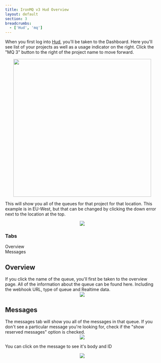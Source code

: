 ```yaml
---
title: IronMQ v3 Hud Overview
layout: default
section: 3
breadcrumbs:
  - ['Hud', 'mq']
---
```


When you first log into <a href="https://hud.iron.io">Hud</a>, you'll be taken to the Dashboard. Here you'll see  list of your projects as well as a usage indicator on the right. Click the "MQ 3" button to the right of the project name to move forward.
<center><img src='https://raw.githubusercontent.com/iron-io/docs/gh-pages/jpkImages/hudWalkthrough/standardDash.png' style="width: 450px;"></center>


This will show you all of the queues for that project for that location. This example is in EU-West, but that can be changed by clicking the down error next to the location at the top.
<center><img src='https://raw.githubusercontent.com/iron-io/docs/gh-pages/jpkImages/mq/queuesInProject.png'></center>


<section id="toc">
  <h3>Tabs</h3>
  <ul>
    <li><a href="#overview">Overview</a></li>
    <li><a href="#messages">Messages</a></li>
  </ul>
</section>

<h2 id="overview">Overview</h2>
If you click the name of the queue, you'll first be taken to the overview page. All of the information about the queue can be found here. Including the webhook URL, type of queue and Realtime data.
<center><img src='https://raw.githubusercontent.com/iron-io/docs/gh-pages/jpkImages/mq/queueOverview.png'></center>


<h2 id="messages">Messages</h2>
The messages tab will show you all of the messages in that queue. If you don't see a particular message you're looking for, check if the "show reserved messages" option is checked.
<center><img src='https://raw.githubusercontent.com/iron-io/docs/gh-pages/jpkImages/mq/messagesInQueue.png'></center>


You can click on the message to see it's body and ID
<center><img src='https://raw.githubusercontent.com/iron-io/docs/gh-pages/jpkImages/mq/messageDetails.png'></center>
